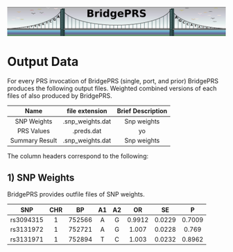 ![Screenshot](img/slim/guide_logo5.png) 
# Output Data


For every PRS invocation of BridgePRS (single, port, and prior) BridgePRS produces the following 
output files.  Weighted combined versions of each files of also produced by BridgePRS. 



|Name|file extension|Brief Description|
|:-:|:-:|:-:|
|SNP Weights|.snp_weights.dat|Snp weights| 
|PRS Values|.preds.dat|yo|Plink data|
|Summary Result|.snp_weights.dat|Snp weights| 



The column headers correspond to the following: 

## 1) SNP Weights 

BridgePRS provides outfile files of SNP weights. 



|SNP|CHR|BP|A1|A2|OR|SE|P|
|:-:|:-:|:-:|:-:|:-:|:-:|:-:|:-:|
|rs3094315|1|752566|A|G|0.9912|0.0229|0.7009|
|rs3131972|1|752721|A|G|1.007|0.0228|0.769|
|rs3131971|1|752894|T|C|1.003|0.0232|0.8962|










